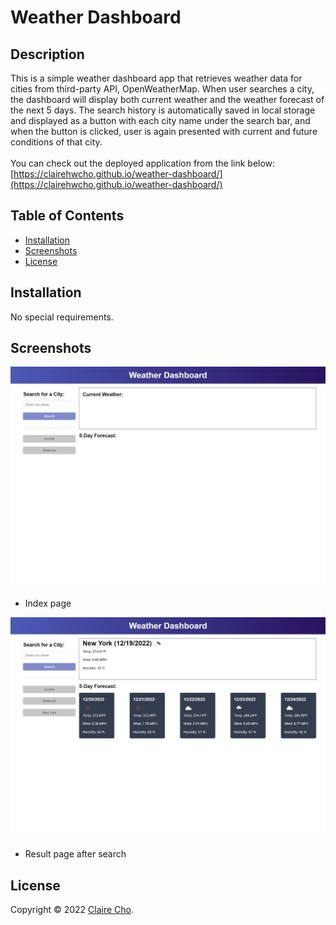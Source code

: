 <!-- omit in toc -->
# Weather Dashboard

<!-- omit in toc -->
## Description

This is a simple weather dashboard app that retrieves weather data for cities from third-party API, OpenWeatherMap. When user searches a city, the dashboard will display both current weather and the weather forecast of the next 5 days. The search history is automatically saved in local storage and displayed as a button with each city name under the search bar, and when the button is clicked, user is again presented with current and future conditions of that city.
<br>
<br>
You can check out the deployed application from the link below:
<br>
[https://clairehwcho.github.io/weather-dashboard/](https://clairehwcho.github.io/weather-dashboard/)

<!-- omit in toc -->
## Table of Contents
- [Installation](#installation)
- [Screenshots](#screenshots)
- [License](#license)

## Installation

No special requirements.

## Screenshots

![index page](./assets/images/screenshot_index.jpeg)
- Index page

![index page](./assets/images/screenshot_result.jpeg)
- Result page after search


## License
Copyright © 2022 [Claire Cho](https://github.com/clairehwcho).